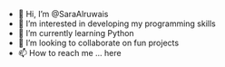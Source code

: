 - 👋 Hi, I’m @SaraAlruwais
- 👀 I’m interested in developing my programming skills
- 🌱 I’m currently learning Python
- 💞️ I’m looking to collaborate on fun projects
- 📫 How to reach me ... here

<!---
SaraAlruwais/SaraAlruwais is a ✨ special ✨ repository because its `README.md` (this file) appears on your GitHub profile.
You can click the Preview link to take a look at your changes.
--->
